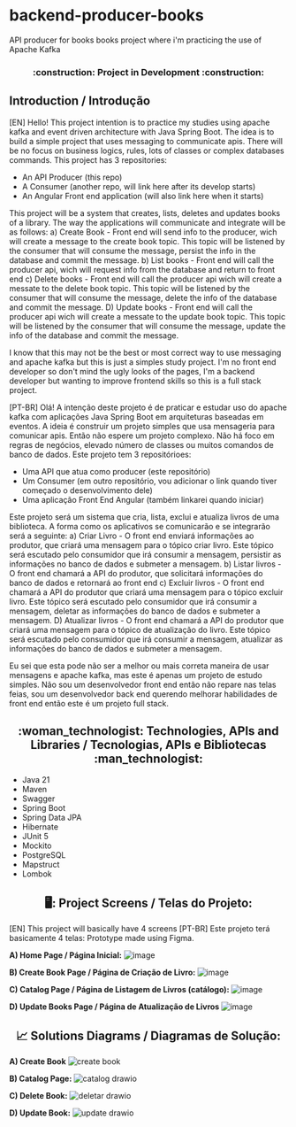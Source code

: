 # backend-producer-books
API producer for books books project where i'm practicing the use of Apache Kafka

<h3 align="center"> 
    :construction:  Project in Development  :construction:
</h3>

## Introduction / Introdução

[EN] Hello! This project intention is to practice my studies using apache kafka and event driven architecture with Java Spring Boot.
The idea is to build a simple project that uses messaging to communicate apis. There will be no focus on business logics, rules, lots of classes or complex databases commands.
This project has 3 repositories:
- An  API Producer (this repo)
- A Consumer (another repo, will link here after its develop starts)
- An Angular Front end application (will also link here when it starts)

This project will be a system that creates, lists, deletes and updates books of a library.
The way the applications will communicate and integrate will be as follows:
a) Create Book - Front end will send info to the producer, wich will create a message to the create book topic. This topic will be listened by the consumer that will consume the message, persist the info in the database and commit the message.
b) List books - Front end will call the producer api, wich will request info from the database and return to front end
c) Delete books - Front end will call the producer api wich will create a messate to the delete book topic. This topic will be listened by the consumer that will consume the message, delete the info of the database and commit the message.
D) Update books - Front end will call the producer api wich will create a messate to the update book topic. This topic will be listened by the consumer that will consume the message, update the info of the database and commit the message.

I know that this may not be the best or most correct way to use messaging and apache kafka but this is just a simples study project.
I'm no front end developer so don't mind the ugly looks of the pages, I'm a backend developer but wanting to improve frontend skills so this is a full stack project.

[PT-BR] Olá! A intenção deste projeto é de praticar e estudar uso do apache kafka com aplicações Java Spring Boot em arquiteturas baseadas em eventos.
A ideia é construir um projeto simples que usa mensageria para comunicar apis. Então não espere um projeto complexo. Não há foco em regras de negócios, elevado número de classes ou muitos comandos de banco de dados.
Este projeto tem 3 repositórioes:
- Uma API que atua como producer (este repositório)
- Um Consumer (em outro repositório, vou adicionar o link quando tiver começado o desenvolvimento dele)
- Uma aplicação Front End Angular (também linkarei quando iniciar)

Este projeto será um sistema que cria, lista, exclui e atualiza livros de uma biblioteca.
A forma como os aplicativos se comunicarão e se integrarão será a seguinte:
a) Criar Livro - O front end enviará informações ao produtor, que criará uma mensagem para o tópico criar livro. Este tópico será escutado pelo consumidor que irá consumir a mensagem, persistir as informações no banco de dados e submeter a mensagem.
b) Listar livros - O front end chamará a API do produtor, que solicitará informações do banco de dados e retornará ao front end
c) Excluir livros - O front end chamará a API do produtor que criará uma mensagem para o tópico excluir livro. Este tópico será escutado pelo consumidor que irá consumir a mensagem, deletar as informações do banco de dados e submeter a mensagem.
D) Atualizar livros - O front end chamará a API do produtor que criará uma mensagem para o tópico de atualização do livro. Este tópico será escutado pelo consumidor que irá consumir a mensagem, atualizar as informações do banco de dados e submeter a mensagem.

Eu sei que esta pode não ser a melhor ou mais correta maneira de usar mensagens e apache kafka, mas este é apenas um projeto de estudo simples.
Não sou um desenvolvedor front end então não repare nas telas feias, sou um desenvolvedor back end querendo melhorar habilidades de front end então este é um projeto full stack.

<h2 align="center"> :woman_technologist: Technologies, APIs and Libraries / Tecnologias, APIs e Bibliotecas :man_technologist: </h2>
<p>

- Java 21
- Maven
- Swagger
- Spring Boot
- Spring Data JPA
- Hibernate
- JUnit 5
- Mockito
- PostgreSQL
- Mapstruct
- Lombok


<h2 align="center"> 🖥️: Project Screens / Telas do Projeto: </h2>

[EN] This project will basically have 4 screens [PT-BR] Este projeto terá basicamente 4 telas:
Prototype made using Figma.

**A) Home Page / Página Inicial:**
![image](https://github.com/brunbs/backend-producer-books/assets/62837683/765bcb05-bfd4-426e-baa7-eb6ce84dbd6e)

**B) Create Book Page / Página de Criação de Livro:**
![image](https://github.com/brunbs/backend-producer-books/assets/62837683/f870acf8-ff65-4ac8-af88-3a0ca84c3c28)

**C) Catalog Page / Página de Listagem de Livros (catálogo):**
![image](https://github.com/brunbs/backend-producer-books/assets/62837683/8832fc6c-03a1-47df-9cb7-6c0cf570d71e)

**D) Update Books Page / Página de Atualização de Livros**
![image](https://github.com/brunbs/backend-producer-books/assets/62837683/d0f1a53e-eabe-4308-ac68-5cee5c771b7f)

<h2 align="center"> 📈 Solutions Diagrams / Diagramas de Solução: </h2>

**A) Create Book**
![create book](https://github.com/brunbs/backend-producer-books/assets/62837683/935eb8b5-8499-46d5-8ec6-90a577bfcae8)

**B) Catalog Page:**
![catalog drawio](https://github.com/brunbs/backend-producer-books/assets/62837683/f638e6aa-f57b-4176-b63a-c81bf84a1611)

**C) Delete Book:**
![deletar drawio](https://github.com/brunbs/backend-producer-books/assets/62837683/1f200b76-3e62-4c44-b6cd-56acaa93a454)

**D) Update Book:**
![update drawio](https://github.com/brunbs/backend-producer-books/assets/62837683/39fd9ed8-64ab-43e0-a042-4b908839efd8)
